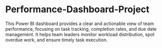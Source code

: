 # Performance-Dashboard-Project
This Power BI dashboard provides a clear and actionable view of team performance, focusing on task tracking, completion rates, and due date management. It helps team leaders monitor workload distribution, spot overdue work, and ensure timely task execution.
